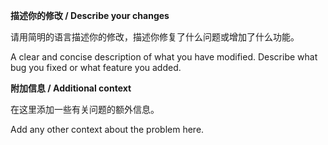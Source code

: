 **描述你的修改 / Describe your changes**

请用简明的语言描述你的修改，描述你修复了什么问题或增加了什么功能。

A clear and concise description of what you have modified. Describe what bug you fixed or what feature you added.

**附加信息 / Additional context**

在这里添加一些有关问题的额外信息。

Add any other context about the problem here.
